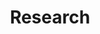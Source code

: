 ---
title: "Research"
description: "A summary of my research interests and links to papers, talks etc.."
groupByYear: true
---